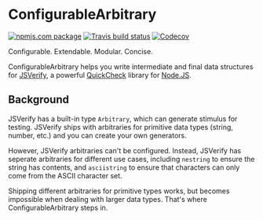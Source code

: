 # ConfigurableArbitrary
[![npmjs.com package](https://img.shields.io/npm/v/configurable-arbitrary.svg)](https://www.npmjs.com/package/configurable-arbitrary)
[![Travis build status](https://img.shields.io/travis/rweda/configurable-arbitrary.svg)](https://travis-ci.org/rweda/configurable-arbitrary)
[![Codecov](https://img.shields.io/codecov/c/gh/rweda/configurable-arbitrary.svg)](https://codecov.io/gh/rweda/configurable-arbitrary)

Configurable.  Extendable.  Modular.  Concise.

ConfigurableArbitrary helps you write intermediate and final data structures for [JSVerify][jsverify], a powerful
[QuickCheck][] library for [Node.JS][].

## Background

JSVerify has a built-in type `Arbitrary`, which can generate stimulus for testing.  JSVerify ships with arbitraries for
primitive data types (string, number, etc.) and you can create your own generators.

However, JSVerify arbitraries can't be configured.  Instead, JSVerify has seperate arbitraries for different use cases,
including `nestring` to ensure the string has contents, and `asciistring` to ensure that characters can only come from
the ASCII character set.

Shipping different arbitraries for primitive types works, but becomes impossible when dealing with larger data types.
That's where ConfigurableArbitrary steps in.

[jsverify]: https://github.com/jsverify/jsverify
[jsc-types]: https://github.com/jsverify/jsverify#types
[QuickCheck]: https://en.wikipedia.org/wiki/QuickCheck
[Node.js]: https://nodejs.org/en/
